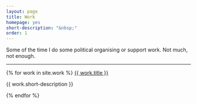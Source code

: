 ```yaml
---
layout: page
title: Work
homepage: yes
short-description: "&nbsp;"
order: 1
---
```


Some of the time I do some political organising or support work. Not much, not enough. 

*****

<div>
{% for work in site.work %}
	 <a href="{{ work.url }}">{{ work.title }}</a>
      <p class="text-muted">{{ work.short-description }}</p>
{% endfor %}
</div>
